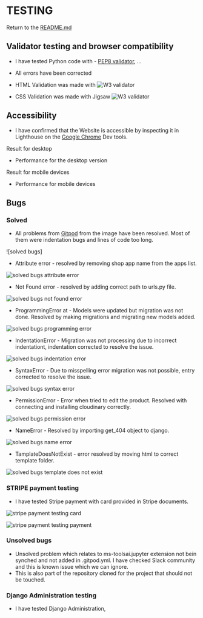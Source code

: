 # TESTING 

Return to the [README.md](README.md)

## Validator testing and browser compatibility
- I have tested Python code with - [PEP8 validator](http://pep8online.com/), ...


- All errors have been corrected


- HTML Validation was made with ![W3 validator](https://validator.w3.org/)


- CSS Validation was made with Jigsaw ![W3 validator](https://jigsaw.w3.org/)



## Accessibility
- I have confirmed that the Website is accessible by inspecting it in Lighthouse on the [Google Chrome](https://www.google.com/chrome/?brand=FKPE&gclid=EAIaIQobChMIqOPWwuu69AIVFeDtCh1CEgKGEAAYASAAEgKvwvD_BwE&gclsrc=aw.ds) Dev tools.
    
Result for desktop 
 - Performance for the desktop version 


Result for mobile devices
- Performance for mobile devices 



## Bugs

### Solved
- All problems from [Gitpod](https://www.gitpod.io/) from the image have been resolved. Most of them were indentation bugs and lines of code too long.

![solved bugs]

- Attribute error - resolved by removing shop app name from the apps list.

![solved bugs attribute error](documents/testing/attribute_error.png)

- Not Found error - resolved by adding correct path to urls.py file.

![solved bugs not found error](documents/testing/not_found_error.png)

- ProgrammingError at - Models were updated but migration was not done. Resolved by making migrations and migrating new models added.

![solved bugs programming error](documents/testing/programming_error.png)


- IndentationError - Migration was not processing due to incorrect indentationt, indentation corrected to resolve the issue.

![solved bugs indentation error](documents/testing/invalid_host_error.png)

- SyntaxError - Due to misspelling error migration was not possible, entry corrected to resolve the issue.

![solved bugs syntax error](documents/testing/syntax_error.png)

- PermissionError - Error when tried to edit the product. Resolved with connecting and installing cloudinary correctly.

![solved bugs permission error](documents/testing/permission_edit_error.png)

- NameError - Resolved by importing get_404 object to django.

![solved bugs name error](documents/testing/name_error.png)

- TamplateDoesNotExist - error resolved by moving html to correct template folder.

![solved bugs template does not exist](documents/testing/template_does_not_exist.png)


### STRIPE payment testing

- I have tested Stripe payment with card provided in Stripe documents.

![stripe payment testing card](documents/testing/stripe_card_testing.png)

![stripe payment testing payment](documents/testing/stripe_payment_testing.png)

### Unsolved bugs
- Unsolved problem which relates to ms-toolsai.jupyter extension not bein synched and not added in .gitpod.yml. I have checked Slack community and this is known issue which we can ignore.
- This is also part of the repository cloned for the project that should not be touched.


### Django Administration testing
- I have tested Django Administration,

